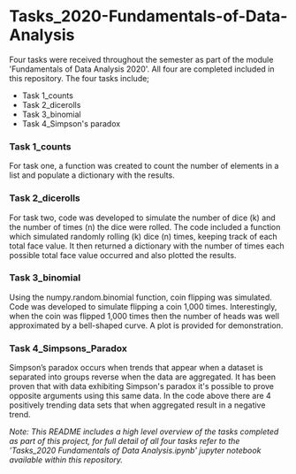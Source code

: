 # Tasks_2020-Fundamentals-of-Data-Analysis
Four tasks were received throughout the semester as part of the module 'Fundamentals of Data Analysis 2020'. All four are completed included in this repository. The four tasks include;

- Task 1_counts
- Task 2_dicerolls
- Task 3_binomial
- Task 4_Simpson's paradox

### Task 1_counts
For task one, a function was created to count the number of elements in a list and populate a dictionary with the results.

### Task 2_dicerolls
For task two, code was developed to simulate the number of dice (k) and the number of times (n) the dice were rolled. The code included a function which simulated randomly rolling (k) dice (n) times, keeping track of each total face value. It then returned a dictionary with the number of times each possible total face value occurred and also plotted the results.

### Task 3_binomial
Using the numpy.random.binomial function, coin flipping was simulated. Code was developed to simulate flipping a coin 1,000 times. Interestingly, when the coin was flipped 1,000 times then the number of heads was well approximated by a bell-shaped curve. A plot is provided for demonstration.

### Task 4_Simpsons_Paradox
Simpson’s paradox occurs when trends that appear when a dataset is separated into groups reverse when the data are aggregated. It has been proven that with data exhibiting Simpson's paradox it's possible to prove opposite arguments using this same data. In the code above there are 4 positively trending data sets that when aggregated result in a negative trend.

*Note: This README includes a high level overview of the tasks completed as part of this project, for full detail of all four tasks refer to the 'Tasks_2020 Fundamentals of Data Analysis.ipynb' jupyter notebook available within this repository.*
